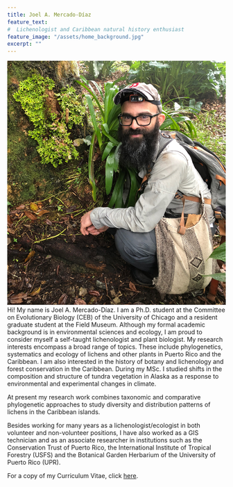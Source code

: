 ```yaml
---
title: Joel A. Mercado-Díaz
feature_text:
#  Lichenologist and Caribbean natural history enthusiast
feature_image: "/assets/home_background.jpg"
excerpt: ""
---
```


![joel_forest](/assets/joel_forest.png)
Hi! My name is Joel A. Mercado-Díaz. I am a Ph.D. student at the Committee on Evolutionary Biology (CEB) of the University of Chicago and a resident graduate student at the Field Museum. Although my formal academic background is in environmental sciences and ecology, I am proud to consider myself a self-taught lichenologist and plant biologist. My research interests encompass a broad range of topics. These include phylogenetics, systematics and ecology of lichens and other plants in Puerto Rico and the Caribbean. I am also interested in the history of botany and lichenology and forest conservation in the Caribbean. During my MSc. I studied shifts in the composition and structure of tundra vegetation in Alaska as a response to environmental and experimental changes in climate.

At present my research work combines taxonomic and comparative phylogenetic approaches to study diversity and distribution patterns of lichens in the Caribbean islands. 

Besides working for many years as a lichenologist/ecologist in both volunteer and non-volunteer positions, I have also worked as a GIS technician and as an associate researcher in institutions such as the Conservation Trust of Puerto Rico, the International Institute of Tropical Forestry (USFS) and the Botanical Garden Herbarium of the University of Puerto Rico (UPR).

For a copy of my Curriculum Vitae, click [here](/assets/pdf/CV_Mercado-Diaz_2021.pdf).